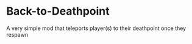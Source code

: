 # Back-to-Deathpoint
A very simple mod that teleports player(s) to their deathpoint once they respawn
